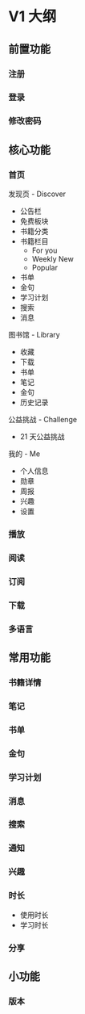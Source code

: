 # V1 大纲

## 前置功能

### 注册

### 登录

### 修改密码

## 核心功能

### 首页

发现页 - Discover

- 公告栏
- 免费板块
- 书籍分类
- 书籍栏目
   - For you
   - Weekly New
   - Popular
- 书单
- 金句
- 学习计划
- 搜索
- 消息

图书馆 - Library

- 收藏
- 下载
- 书单
- 笔记
- 金句
- 历史记录

公益挑战 - Challenge

- 21 天公益挑战

我的 - Me

- 个人信息
- 勋章
- 周报
- 兴趣
- 设置

### 播放

### 阅读

### 订阅

### 下载

### 多语言

## 常用功能

### 书籍详情

### 笔记

### 书单

### 金句

### 学习计划

### 消息

### 搜索

### 通知

### 兴趣

### 时长

- 使用时长
- 学习时长

### 分享

## 小功能

### 版本
